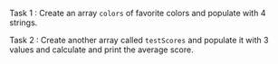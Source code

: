 Task 1 : Create an array `colors` of favorite colors and populate with 4 strings.

Task 2 : Create another array called `testScores` and populate it with 3 values and calculate and print the average score.
